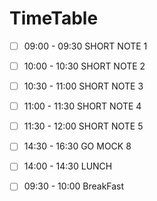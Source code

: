 

# TimeTable
- [ ] 09:00 - 09:30 SHORT NOTE 1
- [ ] 10:00 - 10:30 SHORT NOTE 2
- [ ] 10:30 - 11:00 SHORT NOTE 3
- [ ] 11:00 - 11:30 SHORT NOTE 4
- [ ] 11:30 - 12:00 SHORT NOTE 5
- [ ] 14:30 - 16:30 GO MOCK 8
- [ ] 14:00 - 14:30 LUNCH
- [ ] 09:30 - 10:00 BreakFast


